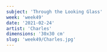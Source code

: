 ```yaml
---
subject: 'Through the Looking Glass'
week: 'week49'
date: '2021-02-24'
artist: 'Charles'
dimensions: '30x30 cm'
slug: 'week49/Charles.jpg'
---
```

